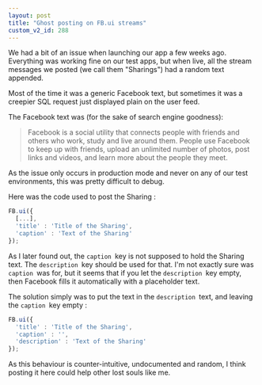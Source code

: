 ```yaml
---
layout: post
title: "Ghost posting on FB.ui streams"
custom_v2_id: 288
---
```


We had a bit of an issue when launching our app a few weeks ago. Everything
was working fine on our test apps, but when live, all the stream messages we
posted (we call them "Sharings") had a random text appended.

Most of the time it was a generic Facebook text, but sometimes it was a
creepier SQL request just displayed plain on the user feed.

The Facebook text was (for the sake of search engine goodness):

> Facebook is a social utility that connects people with friends and others
who work, study and live around them. People use Facebook to keep up with
friends, upload an unlimited number of photos, post links and videos, and
learn more about the people they meet.

As the issue only occurs in production mode and never on any of our test
environments, this was pretty difficult to debug.

Here was the code used to post the Sharing :

    
```js
FB.ui({  
  [...],  
  'title' : 'Title of the Sharing',  
  'caption' : 'Text of the Sharing'  
});
```

As I later found out, the `caption `key is not supposed to hold the Sharing
text. The `description `key should be used for that. I'm not exactly sure was
`caption `was for, but it seems that if you let the `description `key empty,
then Facebook fills it automatically with a placeholder text.

The solution simply was to put the text in the `description `text, and leaving
the `caption `key empty :

    
```js
FB.ui({  
  'title' : 'Title of the Sharing',  
  'caption' : '',  
  'description' : 'Text of the Sharing'  
});
```

As this behaviour is counter-intuitive, undocumented and random, I think
posting it here could help other lost souls like me.

